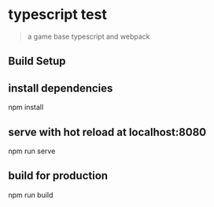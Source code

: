 # typescript test

> a game base typescript and webpack

## Build Setup

## install dependencies

npm install

## serve with hot reload at localhost:8080

npm run serve

## build for production

npm run build
